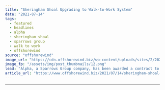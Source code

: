 ```yaml
---
title: "Sheringham Shoal Upgrading to Walk-to-Work System"
date: "2021-07-14"
tags: 
  - featured
  - headlines
  - alpha
  - sheringham shoal
  - sparrows group
  - walk to work
  - offshorewind
source: "offshorewind"
image_url: "https://cdn.offshorewind.biz/wp-content/uploads/sites/2/2021/07/14112003/Alpha.png"
image_fp: "/assets/img/post_thumbnails/12.png"
lead: "Alpha, a Sparrows Group company, has been awarded a contract to undertake turbine platform"
article_url: "https://www.offshorewind.biz/2021/07/14/sheringham-shoal-upgrading-to-walk-to-work-system/"
---
```


---
